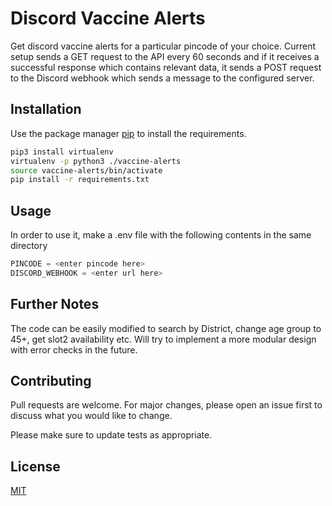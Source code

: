 # Discord Vaccine Alerts

Get discord vaccine alerts for a particular pincode of your choice. Current setup sends a GET request to the API every 60 seconds and if it receives a successful response which contains relevant data, it sends a POST request to the Discord webhook which sends a message to the configured server. 

## Installation

Use the package manager [pip](https://pip.pypa.io/en/stable/) to install the requirements.

```bash
pip3 install virtualenv
virtualenv -p python3 ./vaccine-alerts
source vaccine-alerts/bin/activate
pip install -r requirements.txt 
```

## Usage

In order to use it, make a .env file with the following contents in the same directory 

```python
PINCODE = <enter pincode here>
DISCORD_WEBHOOK = <enter url here>
```

## Further Notes

The code can be easily modified to search by District, change age group to 45+, get slot2 availability etc. Will try to implement a more modular design with
error checks in the future. 

## Contributing
Pull requests are welcome. For major changes, please open an issue first to discuss what you would like to change.

Please make sure to update tests as appropriate.

## License
[MIT](https://choosealicense.com/licenses/mit/)
